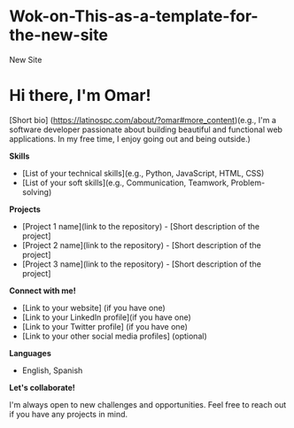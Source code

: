# Wok-on-This-as-a-template-for-the-new-site
 New Site

 # Hi there, I'm Omar!

[Short bio] (https://latinospc.com/about/?omar#more_content)(e.g., I'm a software developer passionate about building beautiful and functional web applications. In my free time, I enjoy going out and being outside.)

**Skills**

* [List of your technical skills](e.g., Python, JavaScript, HTML, CSS)
* [List of your soft skills](e.g., Communication, Teamwork, Problem-solving)

**Projects**

* [Project 1 name](link to the repository) - [Short description of the project]
* [Project 2 name](link to the repository) - [Short description of the project]
* [Project 3 name](link to the repository) - [Short description of the project]

**Connect with me!**

* [Link to your website] (if you have one)
* [Link to your LinkedIn profile](if you have one)
* [Link to your Twitter profile] (if you have one)
* [Link to your other social media profiles] (optional)


**Languages**

* English, Spanish

**Let's collaborate!**

I'm always open to new challenges and opportunities. Feel free to reach out if you have any projects in mind.

